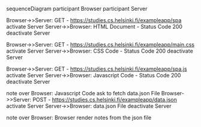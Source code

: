 sequenceDiagram
participant Browser
participant Server

Browser->>Server: GET - https://studies.cs.helsinki.fi/exampleapp/spa
activate Server
Server->>Browser: HTML Document - Status Code 200
deactivate Server

Browser->>Server: GET - https://studies.cs.helsinki.fi/exampleapp/main.css
activate Server
Server->>Browser: CSS Code - Status Code 200
deactivate Server

Browser->>Server: GET - https://studies.cs.helsinki.fi/exampleapp/spa.js
activate Server
Server->>Browser: Javascript Code - Status Code 200
deactivate Server

note over Browser: Javascript Code ask to fetch data.json File
Browser->>Server: POST - https://studies.cs.helsinki.fi/exampleapp/data.json
activate Server
Server->>Browser: data.json File
deactivate Server

note over Browser: Browser render notes from the json file
